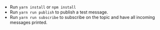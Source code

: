 - Run `yarn install` or `npm install`
- Run `yarn run publish` to publish a test message.
- Run `yarn run subscribe` to subscribe on the topic and have all incoming messages printed.